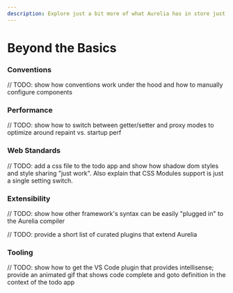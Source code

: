 ```yaml
---
description: Explore just a bit more of what Aurelia has in store just ahead.
---
```


# Beyond the Basics

### Conventions

// TODO: show how conventions work under the hood and how to manually configure components

### Performance

// TODO: show how to switch between getter/setter and proxy modes to optimize around repaint vs. startup perf

### Web Standards

// TODO: add a css file to the todo app and show how shadow dom styles and style sharing "just work". Also explain that CSS Modules support is just a single setting switch.

### Extensibility

// TODO: show how other framework's syntax can be easily "plugged in" to the Aurelia compiler

// TODO: provide a short list of curated plugins that extend Aurelia

### Tooling

// TODO: show how to get the VS Code plugin that provides intellisense; provide an animated gif that shows code complete and goto definition in the context of the todo app

